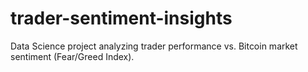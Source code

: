 # trader-sentiment-insights
Data Science project analyzing trader performance vs. Bitcoin market sentiment (Fear/Greed Index).
